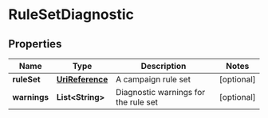 
# RuleSetDiagnostic

## Properties
Name | Type | Description | Notes
------------ | ------------- | ------------- | -------------
**ruleSet** | [**UriReference**](UriReference.md) | A campaign rule set |  [optional]
**warnings** | **List&lt;String&gt;** | Diagnostic warnings for the rule set |  [optional]



